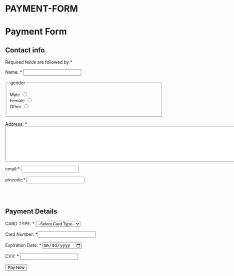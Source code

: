 # PAYMENT-FORM
<html lang="en">
<head>
    <meta charset="UTF-8">
    <meta http-equiv="X-UA-Compatible" content="IE=edge">
    <meta name="viewport" content="width=device-width, initial-scale=1.0">
    <title>PAYMENT FORM</title>
</head>
<body>
    <form action="">
        <h1>Payment Form</h1>
        <h2>Contact info</h2>
        <p>Required feilds are followed by *</p>
        <p>Name: * <input type="text" name="name" required></p>
        <fieldset>
            <legend>gender</legend>
            <p>Male <input type="radio" name="gender" id="male" required> <br> Female <input type="radio" name="gender" id="female" required> <br> Other <input type="radio" name="gender" id="others" required></p>
        </fieldset>
        <p>Address: *<textarea name="address" id="ddress" cols="100" rows="7" required></textarea></p> 
        <p>
            email:* <input type="email" name="email" id="email" required>
        </p>
        <p>pincode:* <input type="number" name="pincode" id="pincode" required></p>
        <br>
        <br>
        <h2>Payment Details </h2>
        <p>
            CARD TYPE: *
            <select name="card_type" id="card_type">
                <option value="" >--Select Card Type--</option>
                <option value="Visa">Visa</option>
                <option value="Rupay">Rupay</option>
                <option value="Master Card">Master_Card</option>
            </select>
        </p>
        <p>
            Card Number: *<input type="number" name="card_number" id="card_number" required>
        </p>
        <p>Expiration Date: * <input type="date" name="exp_date" id="exp_date" required>
        </p>
        <p>CVV: * <input type="password" name="cvv" id="cvv" required></p>
        <p><input type="submit" value="Pay Now"></p>
    </form>
</body>
</html>
